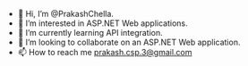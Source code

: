 - 👋 Hi, I’m @PrakashChella.
- 👀 I’m interested in ASP.NET Web applications.
- 🌱 I’m currently learning API integration.
- 💞️ I’m looking to collaborate on an ASP.NET Web application.
- 📫 How to reach me prakash.csp.3@gmail.com

<!---
PrakashChella/PrakashChella is a ✨ special ✨ repository because its `README.md` (this file) appears on your GitHub profile.
You can click the Preview link to take a look at your changes.
--->
